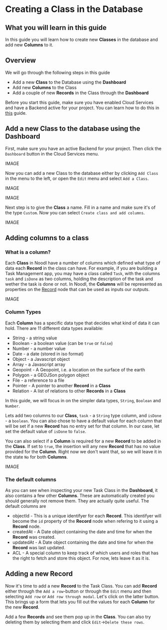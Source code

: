 # Creating a Class in the Database

## What you will learn in this guide
In this guide you will learn how to create new **Classes** in the database and add new **Columns** to it.

## Overview
We will go through the following steps in this guide
- Add a new **Class** to the Database using the **Dashboard**
- Add new **Columns** to the Class
- Add a couple of new **Records** in the Class through the **Dashboard**

Before you start this guide, make sure you have enabled Cloud Services and have a Backend active for your project. You can learn how to do this in [this](/guides/working-with-data/cloud-data/creating-backend/) guide.

## Add a new Class to the database using the **Dashboard**
First, make sure you have an active Backend for your project. Then click the `Dashboard` button in the Cloud Services menu.

IMAGE

Now you can add a new Class to the database either by clicking `Add Class` in the menu to the left, or open the `Edit` menu and select `Add a Class`.

IMAGE

IMAGE

Next step is to give the **Class** a name. Fill in a name and make sure it's of the type `Custom`. Now you can select `Create class and add columns`.

IMAGE

## Adding columns to a class

### What is a column?
Each **Class** in Noodl have a number of columns which defined what type of data each **Record** in the class can have. For example, if you are building a Task Management app, you may have a class called `Task`, with the columns `task` and `isDone` as two columns, holding the description of the task and wether the task is done or not. In Noodl, the **Columns** will be represented as properties on the [Record](/nodes/data/cloud-data/record/) node that can be used as inputs our outputs.

IMAGE

### Column Types
Each **Column** has a specific data type that decides what kind of data it can hold.
There are 11 different data types available:
* String - a string value
* Boolean - a boolean value (can be `true` or `false`)
* Number - a number value
* Date - a date (stored in iso format)
* Object - a Javascript object
* Array - a Javascript array
* Geopoint - A Geopoint, i.e. a location on the surface of the earth
* Polygon - a GEOJSon polygon object
* File - a reference to a file
* Pointer - A pointer to another **Record** in a **Class**
* Relation - A list of relations to other **Records** in a **Class**

In this guide, we will focus in on the simpler data types, `String`, `Boolean` and `Number`.

Lets add two columns to our **Class**, `task` - a `String` type column, and `isDone` - a `boolean`. You can also chose to have a default value for each column that will be set if a new **Record** has no entry set for that column. In our case, let set the default value of `isDone` to `false`.

You can also select if a **Column** is required for a new **Record** to be added in the **Class**. If set to `true`, the insertion will any new **Record** that has no value provided for the **Column**. Right now we don't want that, so we will leave it in the state `No` for both **Columns**.

IMAGE

### The default columns
As you can see when inspecting your new Task Class in the **Dashboard**, it also contains a few other **Columns**. These are automatically created you should generally not remove them. They are actually quite useful. The default columns are

* objectId - This is a unique identifyer for each **Record**. This identifyer will become the `id` property of the **Record** node when refering to it using a **Record** node.
* createdAt - A Date object containing the date and time for when the **Record** was created.
* updatedAt - A Date object containing the date and time for when the **Record** was last updated.
* ACL - A special column to keep track of which users and roles that has the right to fetch and store this object. For now, lets leave it as it is.

## Adding a new Record
Now it's time to add a new **Record** to the Task Class. You can add **Record** either through the `Add a row`-button or through the `Edit` menu and then selecting `Add row` or `Add row through modal`. Let's click on the latter button. This brings up a form that lets you fill out the values for each **Column** for the new **Record**.

Add a few **Records** and see them pop up in the **Class**. You can also try deleting them by selecting them and click `Edit`->`Delete these rows`.

